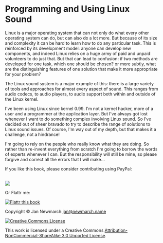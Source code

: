 # Programming and Using Linux Sound

Linux is a major operating system that can not only do what every other operating system can do, but can also do a lot more. But because of its size and complexity it can be hard to learn how to do any particular task. This is reinforced by its development model: anyone can develop new components, and indeed Linux relies on a huge army of paid and unpaid volunteers to do just that. But that can lead to confusion: if two methods are developed for one task, which one should be chosen? or more subtly, what are the distinguishing features of one solution that make it more appropriate for your problem?

The Linux sound system is a major example of this: there is a large variety of tools and approaches for almost every aspect of sound. This ranges from audio codecs, to audio players, to audio support both within and outside of the Linux kernel.

I've been using Linux since kernel 0.99. I'm not a kernel hacker, more of a user and a programmer at the application layer. But I've always got lost whenever I want to do something complex involving Linux sound. So I've decided out of sheer bravado to try to describe the range of solutions to Linux sound issues. Of course, I'm way out of my depth, but that makes it a challenge, not a hindrance!

I'm going to rely on the people who really know what they are doing. So rather than re-invent everything from scratch I'm going to borrow the words of experts whenever I can. But the responsibility will still be mine, so please forgive and correct all the errors that I will make...

<div>

If you like this book, please consider contributing using PayPal:

<br/>

<a href="https://www.paypal.com/cgi-bin/webscr?cmd=_donations&business=jan%40newmarch%2ename&lc=AU&item_name=LinuxSound&currency_code=AUD&bn=PP%2dDonationsBF%3abtn_donateCC_LG%2egif%3aNonHosted">

<img src="https://www.paypalobjects.com/WEBSCR-640-20110401-1/en_AU/i/btn/btn_donateCC_LG.gif">

</a>

<br/>

Or Flattr me:

<a href="https://flattr.com/submit/auto?
  user_id=jannewmarch&url=http://jan.newmarch.name&
  title=Linux%20Sound&
  description=Programming%20and%20Using%20Linu%20 Sound&
  language=en_GB&tags=linux,sound,alsa,pulseaudio,JavaSound,MIDI&category=text">

<img src="https://api.flattr.com/button/flattr-badge-large.png" 
  alt="Flattr this book" />
</a>

</div>

Copyright © Jan Newmarch jan@newmarch.name 

<a rel="license" href="http://creativecommons.org/licenses/by-nc-nd/3.0/"><img alt="Creative Commons License" style="border-width:0" src="http://i.creativecommons.org/l/by-nc-sa/3.0/88x31.png" /></a>


This work is licensed under a Creative Commons [Attribution-NonCommercial-ShareAlike 3.0 Unported License](http://creativecommons.org/licenses/by-nc-sa/3.0/).
